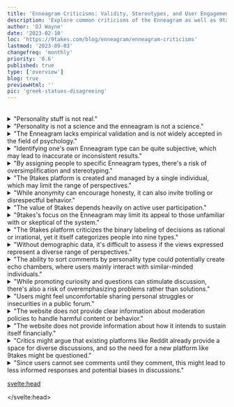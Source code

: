 ```yaml
---
title: 'Enneagram Criticisms: Validity, Stereotypes, and User Engagement'
description: 'Explore common criticisms of the Enneagram as well as 9takes. Understand the debates behind the scientific validity of personality.'
author: 'DJ Wayne'
date: '2023-02-10'
loc: 'https://9takes.com/blog/enneagram/enneagram-criticisms'
lastmod: '2023-09-03'
changefreq: 'monthly'
priority: '0.6'
published: true
type: ['overview']
blog: true
previewHtml: ''
pic: 'greek-statues-disagreeing'
---
```


<!--
Enneagram Criticisms (200 words)
  Common criticisms of the Enneagram system
  Responses to these criticisms
  -->

<!-- <h2>Enneagram FAQs</h2> -->

<script>
  
	import  PopCard  from "../../lib/components/atoms/PopCard.svelte";
</script>
<div
	style="display: flex;
    justify-content: center;
    margin: 1rem 0;
	"
>
    <PopCard
    	image={`/blogs/greek-statues-disagreeing.webp`}
    	showIcon={false}
    	altText="greek statues disagreeing"
      displayText=""
    	tint={false}
    	subtext=""
    />
</div>

<details>
  <summary class="accordion">"Personality stuff is not real."</summary>
  <div class="panel">
  <figure>
     <img loading="lazy" src="/personality-snippet.webp" alt="personality definition" title="personality definition from google" class="small-absolute" />
    <figcaption>personality definition from google</figcaption>
</figure>
    <p>Do you get along with everyone? Do you not? Why? Are people similar to you or is everyone different from you?
      The dimensions by which we are similar and different are what make up our personality. There are potentially
      infinite dimensions because no two people are exactly alike however there are patterns. Those observed patterns
      are what we know as a person's personality.
 </p></div>
</details>

<details>
  <summary class="accordion">"Personality is not a science and the enneagram is not a science."</summary>
  <div class="panel" style="margin: 16px 0"><p>
    While it's true that personality and the Enneagram are not sciences in the traditional sense, this doesn't negate their value. The Enneagram, in particular, is not designed to be a scientifically empirical tool, but rather a framework for introspection and understanding human behavior. Its utility stems from its ability to offer insights into our motivations, fears, and desires, which can help facilitate self-discovery, personal growth, and improved relationships. As such, its efficacy is often measured in its pragmatic utility rather than scientific validity. </p><p>On top of that, the field of personality study is multifaceted and can't be fully captured by a purely empirical approach. For instance, "The Big 5 personality test," despite being widely studied and referenced in academic settings, has its origins in data analysis rather than theory. This suggests that its scope is limited to aspects of personality that can be measured and quantified, potentially overlooking facets of the human psyche that are less tangible and harder to measure. This is where 9takes, with its emphasis on the Enneagram, makes a significant contribution. The Enneagram stands at the intersection of philosophy and psychology, integrating theoretical understanding with observational data. It provides a more holistic framework that takes into account the philosophical dimensions of personality. So while the Enneagram might not be a 'science' in the conventional sense, its value lies in its potential to enrich our understanding of human personality beyond what empirical data alone can provide. </p><p>For example how much is understood about the psychology behind emotions? <a href="/blog/experiment">Test your own understanding with this 2 minute experiment.</a>
    </p>
 </div>
</details>
<details>
  <summary class="accordion">"The Enneagram lacks empirical validation and is not widely accepted in the field of psychology."</summary>
  <div class="panel" style="margin: 16px 0"><p>It's important to clarify that the Enneagram isn't intended to serve as a scientifically validated psychological tool, but as a framework for understanding oneself and others. While it's true that the Enneagram lacks conventional scientific validation, it's worth noting that its value lies in its introspective and empathetic applications.<p> Furthermore (see point above), the field of personality study is multifaceted and can't be fully captured by a purely empirical approach. For instance, "The Big 5 personality test," despite being widely studied and referenced in academic settings, has its origins in data analysis rather than theory. This suggests that its scope is limited to aspects of personality that can be measured and quantified, potentially overlooking facets of the human psyche that are less tangible and harder to measure. This is where 9takes, with its emphasis on the Enneagram, makes a significant contribution. The Enneagram stands at the intersection of philosophy and psychology, integrating theoretical understanding with observational data. It provides a more holistic framework that takes into account the philosophical dimensions of personality. So while the Enneagram might not be a 'science' in the conventional sense, its value lies in its potential to enrich our understanding of human personality beyond what empirical data alone can provide. </p><p>For example how much is understood about the psychology behind emotions? <a href="/blog/experiment">Test your own understanding with this 2 minute experiment.</a></p></div>
  <!-- Consider collaborating with psychologists and researchers to increase the empirical validity of the Enneagram system as applied on the 9takes platform. -->
</details>
<details>
  <summary class="accordion">"Identifying one's own Enneagram type can be quite subjective, which may lead to inaccurate or inconsistent results."</summary>
  <div class="panel" style="margin: 16px 0"><p>Yes, self-typing is a subjective process. However, this process can also offer an invaluable opportunity for self-reflection, introspection, and personal growth, even if the identified type isn't 100% accurate. Over time your sense of self can become clearer as you uncover your core motivations and fears. Here is a <a href="/blog/enneagram/beginners-guide-to-determining-your-enneagram-type">guide for determining your enneagram type.</a></p></div>
  <!-- Perhaps, implementing a more comprehensive and guided questionnaire could help users accurately identify their Enneagram type. -->
</details>
<details>
  <summary class="accordion">"By assigning people to specific Enneagram types, there's a risk of oversimplification and stereotyping."</summary>
  <div class="panel" style="margin: 16px 0"><p>While it might seem like this system oversimplifies human personality, the purpose of the Enneagram types is not to pigeonhole individuals, but to provide a jumping-off point for deeper self-understanding and empathy towards others.</p></div>
  <!-- Producing educational content that highlights the unique and complex nature of each Enneagram type can help to mitigate this concern. -->
</details>
<!-- More sections can be added in the same format -->
<details>
  <summary class="accordion">"The 9takes platform is created and managed by a single individual, which may limit the range of perspectives."</summary>
  <div class="panel" style="margin: 16px 0"><p>It's true that having a single creator could lead to a limited perspective. However, this concern can be mitigated as the platform grows, and more diverse voices join the community.</p></div>
  <!-- Actively seeking out team members from diverse backgrounds to contribute to the platform could also help to ensure a broad range of perspectives. -->
</details>
<details>
  <summary class="accordion">"While anonymity can encourage honesty, it can also invite trolling or disrespectful behavior."</summary>
  <div class="panel" style="margin: 16px 0"><p>Anonymity is indeed a double-edged sword. While it can foster open and honest discussions by freeing individuals from fear of personal judgment, it also poses the risk of misuse. However, with the right moderation policies, the potential for trolling or disrespectful behavior can be minimized.</p></div>
  <!-- A crucial step towards mitigating this concern would be to implement strict moderation policies and provide users with clear guidelines regarding respectful and acceptable behavior. -->
</details>

<details>
  <summary class="accordion">"The value of 9takes depends heavily on active user participation."</summary>
  <div class="panel" style="margin: 16px 0"><p>All social platforms depend on user participation. This is not a unique risk to 9takes.</p></div>
  <!-- To encourage active participation, the platform could implement features such as rewards for regular engagement or recognition for high-quality contributions. -->
</details>
<details>
  <summary class="accordion">"9takes's focus on the Enneagram may limit its appeal to those unfamiliar with or skeptical of the system."</summary>
  <div class="panel" style="margin: 16px 0"><p>Yes the focus on the Enneagram might while seem limiting. However the <a href="/blog/enneagram/philosophy-psychology-and-the-enneagram">Enneagram brings together psychology and philosophy</a> and its ideas continue to be touched in many areas in society. 9takes is betting that the Enneagram will one day be in the common vernacular.</p></div>
  <!-- To widen the appeal, the platform could create introductory content to attract users who are unfamiliar with the Enneagram, showcasing its potential for fostering understanding and empathy. -->
</details>
<details>
  <summary class="accordion">"The 9takes platform criticizes the binary labeling of decisions as rational or irrational, yet it itself categorizes people into nine types."</summary>
  <div class="panel" style="margin: 16px 0"><p>The categorization of personality types on 9takes is about finding similarities and differences. This attention to personality helps foster conversations around understanding a person's motivations and perspectives.</p></div>
  <!-- A key improvement could be to ensure that the platform's communication emphasizes understanding, empathy and the value of diversity over binary labels. -->
</details>
<details>
  <summary class="accordion">"Without demographic data, it's difficult to assess if the views expressed represent a diverse range of perspectives."</summary>
  <div class="panel" style="margin: 16px 0"><p>Diverse perspectives are not limited to demographic data such as race, gender, and age. Paying special attention to demographics can be a false positive indicator of diverse perspectives. Therefore the decision to not collect demographic data is a deliberate one.</p></div>
  <!-- One possible solution could be to conduct voluntary surveys to collect demographic data, ensuring users' privacy is respected. -->
</details>
<details>
  <summary class="accordion">"The ability to sort comments by personality type could potentially create echo chambers, where users mainly interact with similar-minded individuals."</summary>
  <div class="panel" style="margin: 16px 0"><p>While there is some risk of creating echo chambers, the sorting of comments by personality type also allows users to consciously explore perspectives that differ from their own.</p></div>
  <!-- One potential improvement could be to enable users to follow discussions from multiple types, not just their own, fostering a more diverse dialogue. -->
</details>
<details>
  <summary class="accordion">"While promoting curiosity and questions can stimulate discussion, there's also a risk of overemphasizing problems rather than solutions."</summary>
  <div class="panel" style="margin: 16px 0"><p>Questioning is indeed a critical part of stimulating discussion and learning, but it's also important to balance this with solution-oriented dialogue.</p></div>
  <!-- To strike a balance, the platform could introduce a dedicated space for problem-solving and generating solutions. -->
</details>
<details>
  <summary class="accordion">"Users might feel uncomfortable sharing personal struggles or insecurities in a public forum."</summary>
  <div class="panel" style="margin: 16px 0"><p>While some users might indeed feel this way, the anonymity provided by the platform could also make it easier for users to share personal struggles.</p></div>
  <!-- Implementing privacy settings to allow users to control who can view their posts could be a useful feature to enhance user comfort. -->
</details>
<details>
  <summary class="accordion">"The website does not provide clear information about moderation policies to handle harmful content or behavior."</summary>
  <div class="panel" style="margin: 16px 0"><p>As a new platform, 9takes may be in the process of developing its moderation policies. Nevertheless, clear policies are indeed crucial to ensuring a safe and respectful environment.</p></div>
  <!-- Establishing a clear moderation policy and communicating it transparently to the users could be an effective solution to this concern. -->
</details>
<details>
  <summary class="accordion">"The website does not provide information about how it intends to sustain itself financially."</summary>
  <div class="panel" style="margin: 16px 0"><p>As a relatively new platform, 9takes might still be in the process of refining its operational and business model.</p></div>
  <!-- Transparency regarding the operational and business model on the website could be beneficial for users' trust and understanding. -->
</details>
<details>
  <summary class="accordion">"Critics might argue that existing platforms like Reddit already provide a space for diverse discussions, and so the need for a new platform like 9takes might be questioned."</summary>
  <div class="panel" style="margin: 16px 0"><p>While platforms like Reddit indeed allow for diverse discussions, 9takes is unique in its focus on the Enneagram and the distinct perspective it brings to facilitating discussion.</p></div>
  <!-- 9takes could further differentiate itself from other platforms by emphasizing its unique value proposition, especially its focus on the Enneagram and fostering understanding and empathy. -->
</details>
<details>
  <summary class="accordion">"Since users cannot see comments until they comment, this might lead to less informed responses and potential biases in discussions."</summary>
  <div class="panel" style="margin: 16px 0"><p>This design choice is intentional and encourages initial thoughts without being influenced by others' comments. It also helps prevent the suppression of less popular views that might otherwise get lost in the crowd.</p></div>
  <!-- Allowing an option for users to edit their comments after reading others' takes could facilitate more informed and nuanced discussions. -->
</details>

<!-- <details>
  <summary class="accordion">There are many personality systems, the Enneagram isn't special</summary>
  <div class="panel" style="margin: 16px 0"><p>
    <p>
</p></div>
</details> -->

<svelte:head>

 <script type="application/ld+json">
    {
  "@context": "http://schema.org",
  "@graph": [
    {
      "@type": "Article",
      "articleBody": "This article discusses common criticisms of the Enneagram. It covers a range of issues, including the lack of empirical validation, the risk of oversimplification, and the potential for creating echo chambers. It also addresses concerns about the 9takes platform, such as the lack of professional psychologists or therapists involved, the potential for harmful content or behavior, and the lack of clear information about moderation policies.",
      "creator" : ["DJ Wayne"],
      "author": {
        "@type": "Person",
        "name": "DJ Wayne",
        "sameAs": ["https://www.instagram.com/djwayne3/", "https://www.youtube.com/@djwayne3", "https://www.linkedin.com/in/davidtwayne/", "https://twitter.com/djwayne3"
        ]
      },
      "dateModified": {
        "@type": "Date",
        "@value": "2023-08-06"
      },
      "datePublished": {
        "@type": "Date",
        "@value": "2023-02-10"
      },
      "description": "The article presents common criticisms of the Enneagram and the 9takes platform. It discusses issues such as the lack of empirical validation, the risk of oversimplification, and the potential for creating echo chambers.",
      "headline": "Enneagram Criticisms",
      "mainEntityOfPage": {
        "@id": "https://9takes.com/blog/enneagram/enneagram-criticisms",
        "@type": "WebPage"
      },
      "image": {
        "@type": "ImageObject",
        "height": 900,
        "url": "https://9takes.com/blogs/greek-statues-disagreeing.webp",
        "width": 900
      },
      "mentions": {
        "@type": "Thing",
        "name": "Enneagram"
      },
      "publisher": {
        "@type": "Organization",
        "sameAs": ["https://www.instagram.com/9takesdotcom/", "https://twitter.com/9takesdotcom"],
        "logo": {
          "@type": "ImageObject",
          "url": "https://9takes.com/brand/darkRubix.png"
        },
        "name": "9takes"
      }
    },
    {
      "@type": "FAQPage",
      "mainEntity": [
        {
          "@type": "Question",
          "acceptedAnswer": {
            "@type": "Answer",
            "text": "The Enneagram lacks empirical validation and is not widely accepted in the field of psychology. Identifying one's own Enneagram type can be quite subjective, which may lead to inaccurate or inconsistent results."
          },
          "name": "What are some criticisms of the Enneagram?"
        },
        {
          "@type": "Question",
          "acceptedAnswer": {
            "@type": "Answer",
            "text": "By assigning people to specific Enneagram types, there's a risk of oversimplification and stereotyping. The platform is created and managed by a single individual, which may limit the range of perspectives."
          },
          "name": "What are the limitations of the Enneagram?"
        },
        {
          "@type": "Question",
          "acceptedAnswer": {
            "@type": "Answer",
            "text": "The 9takes platform criticizes the binary labeling of decisions as rational or irrational, yet it itself categorizes people into nine types. As the Enneagram is often used in therapeutic contexts, the lack of professional psychologists or therapists involved with 9takes could be a concern."
          },
          "name": "What are some criticisms of the 9takes platform?"
        },
        {
          "@type": "Question",
          "acceptedAnswer": {
            "@type": "Answer",
            "text": "Without demographic data, it's difficult to assess if the views expressed represent a diverse range of perspectives. The ability to sort comments by personality type could potentially create echo chambers, where users mainly interact with similar-minded individuals."
          },
          "name": "What are the potential issues with the 9takes platform?"
        },
        {
          "@type": "Question",
          "acceptedAnswer": {
            "@type": "Answer",
            "text": "The website does not provide clear information about moderation policies to handle harmful content or behavior. The website does not provide information about how it intends to sustain itself financially."
          },
          "name": "What are some concerns about the 9takes platform?"
        }
      ]
    }
  ]
}
</script>

</svelte:head>

<style lang="scss">

</style>
